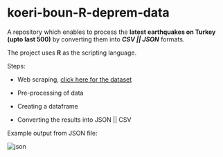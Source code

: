 # koeri-boun-R-deprem-data

A repository which enables to process the **latest earthquakes on Turkey (upto last 500)** by converting them into ***CSV || JSON*** formats. 

The project uses **R** as the scripting language.

Steps:

* Web scraping, [click here for the dataset](http://www.koeri.boun.edu.tr/scripts/lst0.asp)

* Pre-processing of data

* Creating a dataframe

* Converting the results into JSON || CSV 

Example output from JSON file:

![json](https://user-images.githubusercontent.com/29989590/104890788-1a30ef80-5981-11eb-912e-8efb5639798d.png)
